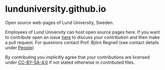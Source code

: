 # lunduniversity.github.io

Open source web-pages of Lund University, Sweden.

Employees of Lund University can host open source pages here. If you want to contribute open an issue [here](https://github.com/lunduniversity/lunduniversity.github.io/issues) to discuss your contribution and then make a pull request. For questions contact Prof. Björn Regnell (see contact details under [People](https://lunduniversity.github.io/#people))

By contributing you implicitly agree that your contributions are licensed under [CC-BY-SA-4.0](https://creativecommons.org/licenses/by-sa/4.0/legalcode.txt) if not stated otherwise in contributed files.
